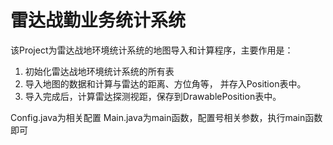 # 雷达战勤业务统计系统
该Project为雷达战地环境统计系统的地图导入和计算程序，主要作用是：
1. 初始化雷达战地环境统计系统的所有表 
2. 导入地图的数据和计算与雷达的距离、方位角等， 并存入Position表中。 
3. 导入完成后，计算雷达探测视距，保存到DrawablePosition表中。

Config.java为相关配置 Main.java为main函数，配置号相关参数，执行main函数即可
